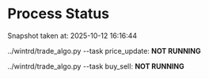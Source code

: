 # Process Status

Snapshot taken at: 2025-10-12 16:16:44

../wintrd/trade_algo.py --task price_update: **NOT RUNNING**

../wintrd/trade_algo.py --task buy_sell: **NOT RUNNING**

